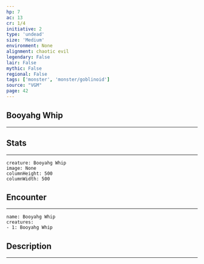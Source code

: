 ```yaml
---
hp: 7
ac: 13
cr: 1/4
initiative: 2
type: 'undead'    
size: 'Medium'
environment: None
alignment: chaotic evil
legendary: False
lair: False
mythic: False
regional: False
tags: ['monster', 'monster/goblinoid']
source: "VGM"
page: 42
---
```


## Booyahg Whip
---



## Stats
---

```statblock
creature: Booyahg Whip
image: None
columnHeight: 500
columnWidth: 500
```

## Encounter
---

```encounter-table
name: Booyahg Whip
creatures:
- 1: Booyahg Whip
```

## Description
---




